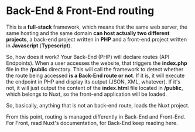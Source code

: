 # Back-End & Front-End routing

This is a **full-stack** framework, which means that the same web server, the same hosting and the same domain **can host actually two different projects**, a back-end project written in **PHP** and a front-end project written in **Javascript** (**Typescript**).

So, how does it work? Your Back-End (PHP) will declare routes (API Endpoints). When a user accesses the website, that triggers the **index.php** file in the **/public** directory. This will call the framework to detect whether the route being accessed **is a Back-End route or not**. If it is, it will execute the endpoint in PHP and display its output (JSON, XML, whatever). If it's not, it will just output the content of the **index.html** file located in **/public**, which belongs to Nuxt, so the front-end application will be loaded.

So, basically, anything that is not an back-end route, loads the Nuxt project.

From this point, routing is managed differently in Back-End and Front-End. For Front, read Nuxt's documentation, for Back-End keep reading here.
